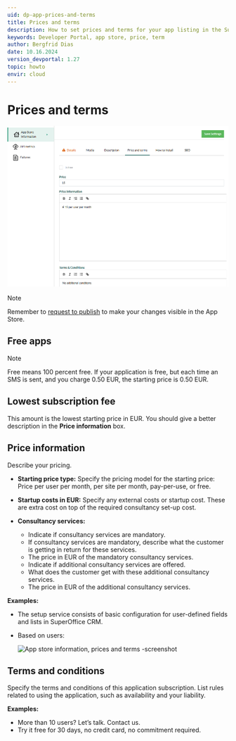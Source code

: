 ```yaml
---
uid: dp-app-prices-and-terms
title: Prices and terms
description: How to set prices and terms for your app listing in the SuperOffice Developer Portal.
keywords: Developer Portal, app store, price, term
author: Bergfrid Dias
date: 10.16.2024
version_devportal: 1.27
topic: howto
envir: cloud
---
```


# Prices and terms

![App store information, prices and terms -screenshot][img1]

> [!NOTE]
> Remember to [request to publish][1] to make your changes visible in the App Store.

## Free apps

> [!NOTE]
> Free means 100 percent free. If your application is free, but each time an SMS is sent, and you charge 0.50 EUR, the starting price is 0.50 EUR.

## Lowest subscription fee

This amount is the lowest starting price in EUR. You should give a better description in the **Price information** box.

## Price information

Describe your pricing.

* **Starting price type:** Specify the pricing model for the starting price: Price per user per month, per site per month, pay-per-use, or free.

* **Startup costs in EUR:** Specify any external costs or startup cost. These are extra cost on top of the required consultancy set-up cost.

* **Consultancy services:**
  * Indicate if consultancy services are mandatory.
  * If consultancy services are mandatory, describe what the customer is getting in return for these services.
  * The price in EUR of the mandatory consultancy services.
  * Indicate if additional consultancy services are offered.
  * What does the customer get with these additional consultancy services.
  * The price in EUR of the additional consultancy services.

**Examples:**

* The setup service consists of basic configuration for user-defined fields and lists in SuperOffice CRM.

* Based on users:

    ![App store information, prices and terms -screenshot][img2]

## Terms and conditions

Specify the terms and conditions of this application subscription. List rules related to using the application, such as availability and your liability.

**Examples:**

* More than 10 users? Let’s talk. Contact us.
* Try it free for 30 days, no credit card, no commitment required.

<!-- Referenced links -->
[1]: update-app-page.md#request-to-publish

<!-- Referenced images -->
[img1]: media/prices-and-terms.png
[img2]: media/price-based-on-users.png
